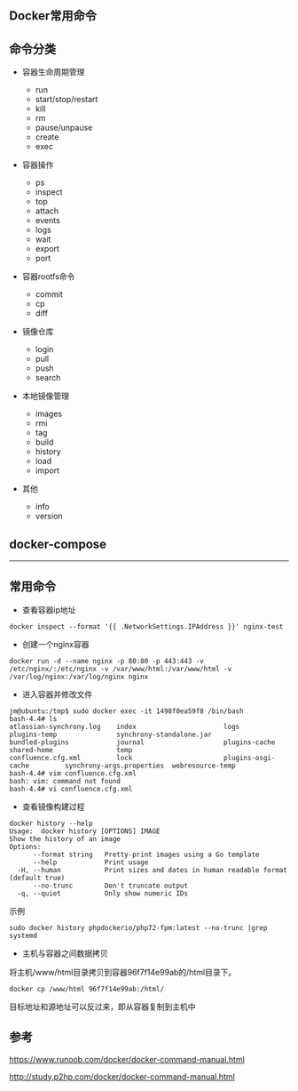 Docker常用命令
----

## 命令分类

- 容器生命周期管理

    - run
    - start/stop/restart
    - kill
    - rm 
    - pause/unpause
    - create
    - exec


- 容器操作

    - ps
    - inspect
    - top
    - attach
    - events
    - logs
    - wait
    - export
    - port


- 容器rootfs命令

    - commit
    - cp
    - diff

- 镜像仓库

    - login
    - pull
    - push
    - search

- 本地镜像管理

    - images
    - rmi
    - tag
    - build
    - history
    - load
    - import

- 其他    
    - info
    - version

## docker-compose





----

## 常用命令

- 查看容器ip地址
```
docker inspect --format '{{ .NetworkSettings.IPAddress }}' nginx-test
```

- 创建一个nginx容器
```
docker run -d --name nginx -p 80:80 -p 443:443 -v /etc/nginx/:/etc/nginx -v /var/www/html:/var/www/html -v /var/log/nginx:/var/log/nginx nginx
```

- 进入容器并修改文件

```
jm@ubuntu:/tmp$ sudo docker exec -it 1498f0ea59f8 /bin/bash
bash-4.4# ls
atlassian-synchrony.log    index                      logs                       plugins-temp               synchrony-standalone.jar
bundled-plugins            journal                    plugins-cache              shared-home                temp
confluence.cfg.xml         lock                       plugins-osgi-cache         synchrony-args.properties  webresource-temp
bash-4.4# vim confluence.cfg.xml 
bash: vim: command not found
bash-4.4# vi confluence.cfg.xml 
```

- 查看镜像构建过程

```
docker history --help
Usage:  docker history [OPTIONS] IMAGE
Show the history of an image
Options:
      --format string   Pretty-print images using a Go template
      --help            Print usage
  -H, --human           Print sizes and dates in human readable format (default true)
      --no-trunc        Don't truncate output
  -q, --quiet           Only show numeric IDs

```
示例
```
sudo docker history phpdockerio/php72-fpm:latest --no-trunc |grep systemd

```

- 主机与容器之间数据拷贝

将主机/www/html目录拷贝到容器96f7f14e99ab的/html目录下。

```
docker cp /www/html 96f7f14e99ab:/html/
```

目标地址和源地址可以反过来，即从容器复制到主机中

## 参考

https://www.runoob.com/docker/docker-command-manual.html

http://study.p2hp.com/docker/docker-command-manual.html